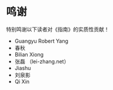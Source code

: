 # **鸣谢**

特别鸣谢以下读者对《指南》的实质性贡献！

- Guangyu Robert Yang
- 春秋
- Bilian Xiong
- 张磊 （lei-zhang.net）
- Jiashu
- 刘泉影
- Qi Xin
